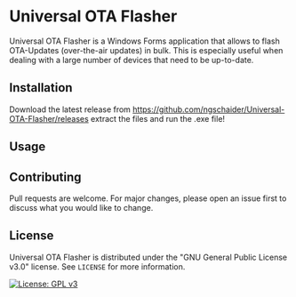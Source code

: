 # Universal OTA Flasher

Universal OTA Flasher is a Windows Forms application that allows to flash OTA-Updates (over-the-air updates) in bulk.
This is especially useful when dealing with a large number of devices that need to be up-to-date.

## Installation
Download the latest release from https://github.com/ngschaider/Universal-OTA-Flasher/releases extract the files and run the .exe file!

## Usage

## Contributing
Pull requests are welcome. For major changes, please open an issue first to discuss what you would like to change.

## License
Universal OTA Flasher is distributed under the "GNU General Public License v3.0" license. See ``LICENSE`` for more information.

[![License: GPL v3](https://img.shields.io/badge/License-GPLv3-blue.svg)](https://www.gnu.org/licenses/gpl-3.0)

